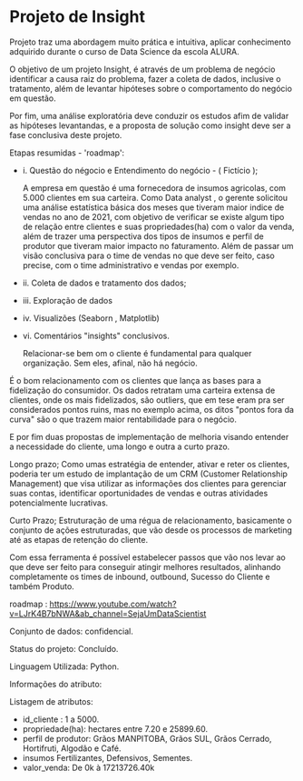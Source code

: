 # Projeto de Insight
Projeto traz uma abordagem muito prática e intuitiva,  aplicar conhecimento adquirido durante o curso de Data Science da escola ALURA.



O objetivo de um projeto Insight, é através de um problema de negócio identificar a causa raiz do problema, fazer a coleta de dados, inclusive o tratamento, além de levantar hipóteses sobre o comportamento do negócio em questão. 

Por fim, uma análise exploratória deve conduzir os estudos afim de validar as hipóteses levantandas, e a proposta de solução como insight deve ser a fase conclusiva deste projeto.


Etapas resumidas - 'roadmap':  
 
* i. Questão do négocio e Entendimento do negócio - ( Fictício );

     A empresa em questão é uma fornecedora de insumos agricolas, com 5.000 clientes em sua carteira. Como Data analyst , o gerente solicitou uma análise estatística básica dos meses que tiveram maior indice de vendas no ano de 2021, com objetivo de verificar se existe algum tipo de relação entre clientes e suas propriedades(ha) com o valor da venda, além de trazer uma perspectiva dos tipos de insumos e perfil de produtor que tiveram maior impacto no faturamento. Além de passar um visão conclusiva para o time de vendas no que deve ser feito, caso precise, com o time administrativo e vendas por exemplo.

* ii. Coleta de dados e tratamento dos dados;
     
* iii. Exploração de dados

* iv. Visualizões (Seaborn , Matplotlib)
       
* vi. Comentários "insights" conclusivos.

    Relacionar-se bem om o cliente é fundamental para qualquer organização. Sem eles, afinal, não há negócio.

É o bom relacionamento com os clientes que lança as bases para a fidelização do consumidor. Os dados retratam uma carteira extensa de clientes, onde os mais fidelizados, são outliers, que em tese eram pra ser considerados pontos ruins, mas no exemplo acima, os ditos "pontos fora da curva" são o que trazem maior rentabilidade para o negócio.

E por fim duas propostas de implementação de melhoria visando entender a necessidade do cliente, uma longo e outra a curto prazo.

Longo prazo;
Como umas estratégia de entender, ativar e reter os clientes, poderia ter um estudo de implantação de um CRM (Customer Relationship Management) que visa utilizar as informações dos clientes para gerenciar suas contas, identificar oportunidades de vendas e outras atividades potencialmente lucrativas.

Curto Prazo;
Estruturação de uma régua de relacionamento, basicamente o conjunto de ações estruturadas, que vão desde os processos de marketing até as etapas de retenção do cliente.

Com essa ferramenta é possível estabelecer passos que vão nos levar ao que deve ser feito para conseguir atingir melhores resultados, alinhando completamente os times de inbound, outbound, Sucesso do Cliente e também Produto.

roadmap : https://www.youtube.com/watch?v=LJrK4B7bNWA&ab_channel=SejaUmDataScientist

Conjunto de dados: confidencial.

Status do projeto: Concluído.

Linguagem Utilizada: Python.

Informações do atributo:

Listagem de atributos:

* id_cliente : 1 a 5000.
* propriedade(ha): hectares entre 7.20 e 25899.60.
* perfil de produtor: Grãos MANPITOBA, Grãos SUL, Grãos Cerrado, Hortifruti, Algodão e Café.
* insumos Fertilizantes, Defensivos, Sementes.
* valor_venda: De 0k à 17213726.40k
